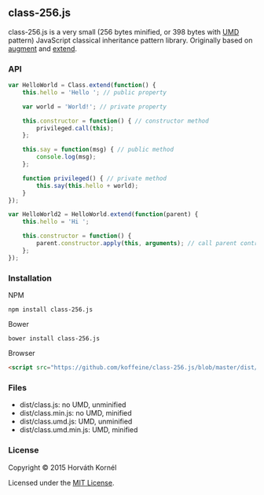 ## class-256.js

class-256.js is a very small (256 bytes minified, or 398 bytes with [UMD](https://github.com/umdjs/umd) pattern) JavaScript classical inheritance pattern library.
Originally based on [augment](https://github.com/javascript/augment) and [extend](https://github.com/jazdw/extend).

### API

```js
var HelloWorld = Class.extend(function() {
	this.hello = 'Hello '; // public property

	var world = 'World!'; // private property

	this.constructor = function() { // constructor method
		privileged.call(this);
	};

	this.say = function(msg) { // public method
		console.log(msg);
	};

	function privileged() { // private method
		this.say(this.hello + world);
	}
});

var HelloWorld2 = HelloWorld.extend(function(parent) {
	this.hello = 'Hi ';

	this.constructor = function() {
		parent.constructor.apply(this, arguments); // call parent contructor
	};
});
```

### Installation

NPM

```
npm install class-256.js
```

Bower

```
bower install class-256.js
```

Browser

```html
<script src="https://github.com/koffeine/class-256.js/blob/master/dist/class.umd.min.js" charset="utf-8"></script>
```

### Files

* dist/class.js: no UMD, unminified
* dist/class.min.js: no UMD, minified
* dist/class.umd.js: UMD, unminified
* dist/class.umd.min.js: UMD, minified

### License

Copyright © 2015 Horváth Kornél

Licensed under the [MIT License](https://github.com/koffeine/class-256.js/blob/master/LICENSE.md).